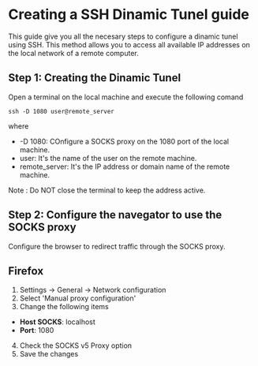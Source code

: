 # Creating a SSH Dinamic Tunel guide

This guide give you all the necesary steps to configure a dinamic tunel using SSH. This method allows you to access all available IP addresses on the local network of a remote computer.

## Step 1: Creating the Dinamic Tunel
Open a terminal on the local machine and execute the following comand
```
ssh -D 1080 user@remote_server
```
where
  - -D 1080: COnfigure a SOCKS proxy on the 1080 port of the local machine.
  - user: It's the name of the user on the remote machine.
  - remote_server: It's the IP address or domain name of the remote machine.

Note : Do NOT close the terminal to keep the address active.

## Step 2: Configure the navegator to use the SOCKS proxy 
Configure the browser to redirect traffic through the SOCKS proxy.

Firefox
-------
1. Settings -> General -> Network configuration
2. Select 'Manual proxy configuration'
3. Change the following items
  - **Host SOCKS**: localhost
  - **Port**: 1080
4. Check the SOCKS v5 Proxy option
5. Save the changes
